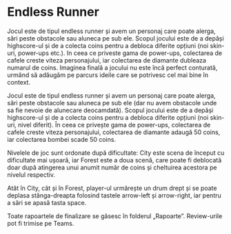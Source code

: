 # Endless Runner
Jocul este de tipul endless runner și avem un personaj care poate alerga, sări peste obstacole sau aluneca pe sub ele. 
Scopul jocului este de a depăși highscore-ul și de a colecta coins pentru a debloca diferite opțiuni (noi skin-uri, power-ups etc.).
In ceea ce priveste gama de power-ups, colectarea de cafele creste viteza personajului, iar colectarea de diamante dubleaza numarul de coins.
Imaginea finală a jocului nu este încă perfect conturată, urmând să adăugăm pe parcurs ideile care se potrivesc cel mai bine în context.

Jocul este de tipul endless runner și avem un personaj care poate alerga, sări peste obstacole sau aluneca pe sub ele (dar nu avem obstacole unde sa fie nevoie de alunecare deocamdată). Scopul jocului este de a depăși highscore-ul și de a colecta coins pentru a debloca diferite opțiuni (noi skin-uri, nivel diferit). În ceea ce privește gama de power-ups, colectarea de cafele creste viteza personajului, colectarea de diamante adaugă 50 coins, iar colectarea bombei scade 50 coins.

Nivelele de joc sunt ordonate după dificultate: City este scena de început cu dificultate mai ușoară, iar Forest este a doua scenă, care poate fi deblocată doar după atingerea unui anumit număr de coins și cheltuirea acestora pe nivelul respectiv. 

Atât în City, cât și în Forest, player-ul urmărește un drum drept și se poate deplasa stânga-dreapta folosind tastele arrow-left și arrow-right, iar pentru a sări se apasă tasta space.

Toate rapoartele de finalizare se găsesc în folderul „Rapoarte”. Review-urile pot fi trimise pe Teams.
